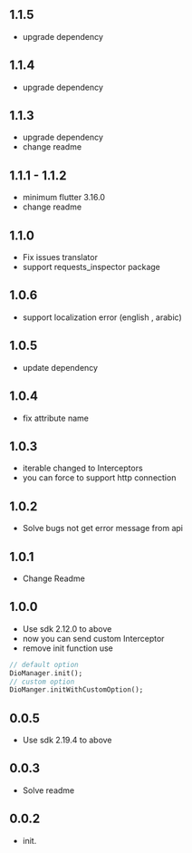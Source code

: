 ##  1.1.5
- upgrade dependency

##  1.1.4
- upgrade dependency

##  1.1.3
- upgrade dependency
- change readme

##  1.1.1 - 1.1.2
- minimum flutter 3.16.0
- change readme


##  1.1.0

- Fix issues translator
- support requests_inspector package
 

## 1.0.6 

- support localization error (english , arabic)

## 1.0.5

- update dependency
## 1.0.4

* fix attribute name

## 1.0.3

* iterable changed to Interceptors
* you can force to support http connection

## 1.0.2

* Solve bugs not get error message from api

## 1.0.1

* Change Readme

## 1.0.0

* Use sdk 2.12.0 to above
* now you can send custom Interceptor
* remove init function use

```dart
// default option
DioManager.init();
// custom option
DioManger.initWithCustomOption();
```

## 0.0.5

* Use sdk 2.19.4 to above

## 0.0.3

* Solve readme

## 0.0.2

* init.

